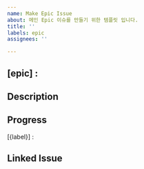 ```yaml
---
name: Make Epic Issue
about: 메인 Epic 이슈를 만들기 위한 템플릿 입니다.
title: ''
labels: epic
assignees: ''

---
```


## [epic] :

## Description

## Progress
[{label}] :

## Linked Issue
